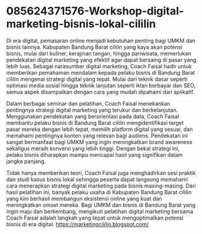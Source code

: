 # 085624371576-Workshop-digital-marketing-bisnis-lokal-cililin
 Di era digital, pemasaran online menjadi kebutuhan penting bagi UMKM dan bisnis lainnya. Kabupaten Bandung Barat  cililin yang kaya akan potensi bisnis, mulai dari kuliner, kerajinan tangan, hingga pariwisata, memerlukan pendekatan digital marketing yang efektif agar dapat bersaing di pasar yang lebih luas. Sebagai narasumber digital marketing, Coach Faisal hadir untuk memberikan pemahaman mendalam kepada pelaku bisnis di Bandung Barat cililin mengenai strategi digital yang tepat. Mulai dari teknik dasar seperti optimasi media sosial hingga teknik lanjutan seperti iklan berbayar dan SEO, semua aspek disampaikan dengan cara yang mudah dipahami dan aplikatif.

Dalam berbagai seminar dan pelatihan, Coach Faisal menekankan pentingnya strategi digital marketing yang terukur dan berkelanjutan. Menggunakan pendekatan yang berorientasi pada data, Coach Faisal membantu pelaku bisnis di Bandung Barat cililin mengidentifikasi target pasar mereka dengan lebih tepat, memilih platform digital yang sesuai, dan memahami pentingnya konten yang relevan bagi audiens. Pendekatan ini sangat bermanfaat bagi UMKM yang ingin meningkatkan brand awareness sekaligus meraih konversi yang lebih tinggi. Dengan bekal strategi ini, pelaku bisnis diharapkan mampu mencapai hasil yang signifikan dalam jangka panjang.

Tidak hanya memberikan teori, Coach Faisal juga menghadirkan sesi praktik dan studi kasus bisnis lokal sehingga peserta dapat langsung memahami cara menerapkan strategi digital marketing pada bisnis masing-masing. Dari hasil pelatihan ini, banyak pelaku usaha di Kabupaten Bandung Barat cililin yang kini berhasil membangun eksistensi online yang kuat dan meningkatkan omset mereka. Bagi UMKM dan bisnis di Bandung Barat yang ingin maju dan berkembang, mengikuti pelatihan digital marketing bersama Coach Faisal adalah langkah yang tepat untuk mengoptimalkan potensi bisnis di era digital.
https://marketingcililin.blogspot.com/
